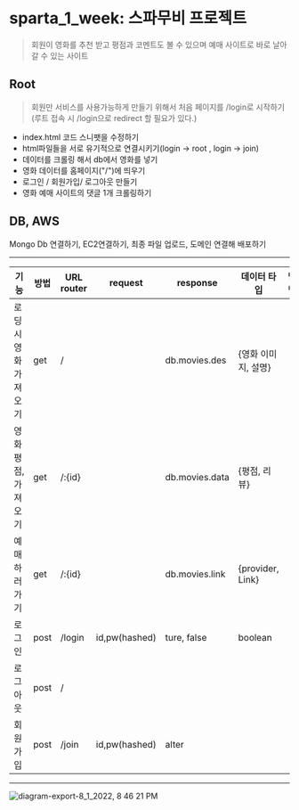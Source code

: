 # sparta_1_week: 스파무비 프로젝트

> 회원이 영화를 추천 받고 평점과 코멘트도 볼 수 있으며 예매 사이트로 바로 날아갈 수 있는 사이트

## Root
> 회원만 서비스를 사용가능하게 만들기 위해서 처음 페이지를 /login로 시작하기 (루트 접속 시 /login으로 redirect 할 필요가 있다.)
- index.html 코드 스니팻을 수정하기 
- html파일들을 서로 유기적으로 연결시키기(login -> root , login -> join) 
- 데이터를 크롤링 해서 db에서 영화를 넣기 
- 영화 데이터를 홈페이지("/")에 띄우기
- 로그인 / 회원가입/ 로그아웃 만들기 
- 영화 예매 사이트의 댓글 1개 크롤링하기


## DB, AWS
Mongo Db 연결하기, EC2연결하기, 최종 파일 업로드, 도메인 연결해 배포하기 

---


| 기능 | 방법 | URL router | request | response | 데이터 타입 | 방법 |
| ------ | ------ | ------ | ------ | ------ | ------ | ------ |
| 로딩 시 영화 가져오기 | get  | /      |                   | db.movies.des  | {영화 이미지, 설명}
| 영화 평점, 가져오기   | get  | /:{id} |                   | db.movies.data | {평점, 리뷰}   
| 예매하러가기          | get  | /:{id} |                   | db.movies.link | {provider, Link}
| 로그인                | post | /login | id,pw(hashed)     | ture, false    | boolean 
| 로그아웃              | post | /      |                   |                |
| 회원가입              | post | /join  | id,pw(hashed)     | alter          |

---

![diagram-export-8_1_2022, 8 46 21 PM](https://user-images.githubusercontent.com/110365590/182147360-4b8ec64a-96c2-42bf-95df-2c7c9ec94856.png)
